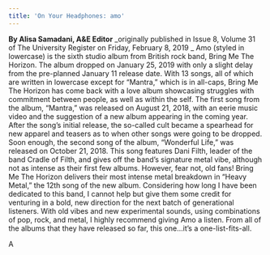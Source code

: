 ```yaml
---
title: 'On Your Headphones: amo'
---
```


**By Alisa Samadani, A&E Editor** _originally published in Issue 8, Volume 31 of The University Register on Friday, February 8, 2019
_
Amo (styled in lowercase) is the sixth studio album from British rock band, Bring Me The Horizon. The album dropped on January 25, 2019 with only a slight delay from the pre-planned January 11 release date. With 13 songs, all of which are written in lowercase except for “Mantra,” which is in all-caps, Bring Me The Horizon has come back with a love album showcasing struggles with commitment between people, as well as within the self. The first song from the album, “Mantra,” was released on August 21, 2018, with an eerie music video and the suggestion of a new album appearing in the coming year. After the song’s initial release, the so-called cult became a spearhead for new apparel and teasers as to when other songs were going to be dropped. Soon enough, the second song of the album, “Wonderful Life,” was released on October 21, 2018. This song features Dani Filth, leader of the band Cradle of Filth, and gives off the band’s signature metal vibe, although not as intense as their first few albums. However, fear not, old fans! Bring Me The Horizon delivers their most intense metal breakdown in “Heavy Metal,” the 12th song of the new album. Considering how long I have been dedicated to this band, I cannot help but give them some credit for venturing in a bold, new direction for the next batch of generational listeners. With old vibes and new experimental sounds, using combinations of pop, rock, and metal, I highly recommend giving Amo a listen. From all of the albums that they have released so far, this one...it’s a one-list-fits-all. 

A
